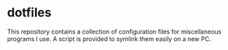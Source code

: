 # dotfiles

This repository contains a collection of configuration files for miscellaneous
programs I use. A script is provided to symlink them easily on a new PC.
